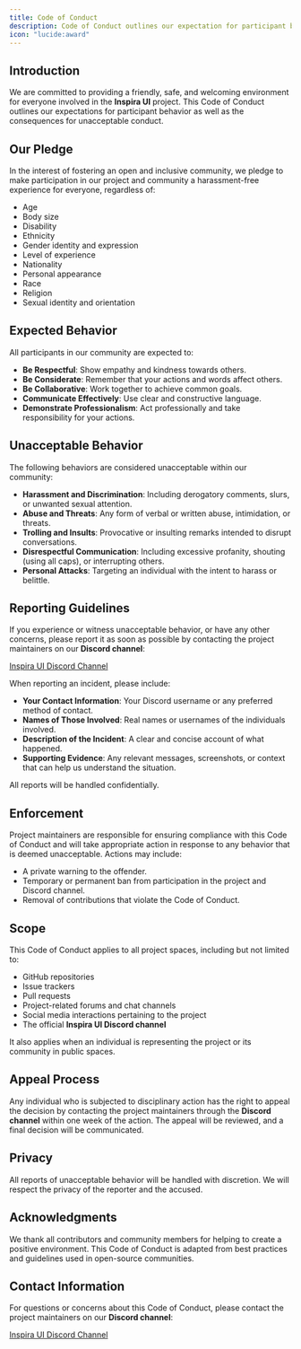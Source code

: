 ```yaml
---
title: Code of Conduct
description: Code of Conduct outlines our expectation for participant behavior as well as consequences for unacceptable conduct.
icon: "lucide:award"
---
```


## Introduction

We are committed to providing a friendly, safe, and welcoming environment for everyone involved in the **Inspira UI** project. This Code of Conduct outlines our expectations for participant behavior as well as the consequences for unacceptable conduct.

## Our Pledge

In the interest of fostering an open and inclusive community, we pledge to make participation in our project and community a harassment-free experience for everyone, regardless of:

- Age
- Body size
- Disability
- Ethnicity
- Gender identity and expression
- Level of experience
- Nationality
- Personal appearance
- Race
- Religion
- Sexual identity and orientation

## Expected Behavior

All participants in our community are expected to:

- **Be Respectful**: Show empathy and kindness towards others.
- **Be Considerate**: Remember that your actions and words affect others.
- **Be Collaborative**: Work together to achieve common goals.
- **Communicate Effectively**: Use clear and constructive language.
- **Demonstrate Professionalism**: Act professionally and take responsibility for your actions.

## Unacceptable Behavior

The following behaviors are considered unacceptable within our community:

- **Harassment and Discrimination**: Including derogatory comments, slurs, or unwanted sexual attention.
- **Abuse and Threats**: Any form of verbal or written abuse, intimidation, or threats.
- **Trolling and Insults**: Provocative or insulting remarks intended to disrupt conversations.
- **Disrespectful Communication**: Including excessive profanity, shouting (using all caps), or interrupting others.
- **Personal Attacks**: Targeting an individual with the intent to harass or belittle.

## Reporting Guidelines

If you experience or witness unacceptable behavior, or have any other concerns, please report it as soon as possible by contacting the project maintainers on our **Discord channel**:

[Inspira UI Discord Channel](https://discord.gg/Xbh5DwJRc9)

When reporting an incident, please include:

- **Your Contact Information**: Your Discord username or any preferred method of contact.
- **Names of Those Involved**: Real names or usernames of the individuals involved.
- **Description of the Incident**: A clear and concise account of what happened.
- **Supporting Evidence**: Any relevant messages, screenshots, or context that can help us understand the situation.

All reports will be handled confidentially.

## Enforcement

Project maintainers are responsible for ensuring compliance with this Code of Conduct and will take appropriate action in response to any behavior that is deemed unacceptable. Actions may include:

- A private warning to the offender.
- Temporary or permanent ban from participation in the project and Discord channel.
- Removal of contributions that violate the Code of Conduct.

## Scope

This Code of Conduct applies to all project spaces, including but not limited to:

- GitHub repositories
- Issue trackers
- Pull requests
- Project-related forums and chat channels
- Social media interactions pertaining to the project
- The official **Inspira UI Discord channel**

It also applies when an individual is representing the project or its community in public spaces.

## Appeal Process

Any individual who is subjected to disciplinary action has the right to appeal the decision by contacting the project maintainers through the **Discord channel** within one week of the action. The appeal will be reviewed, and a final decision will be communicated.

## Privacy

All reports of unacceptable behavior will be handled with discretion. We will respect the privacy of the reporter and the accused.

## Acknowledgments

We thank all contributors and community members for helping to create a positive environment. This Code of Conduct is adapted from best practices and guidelines used in open-source communities.

## Contact Information

For questions or concerns about this Code of Conduct, please contact the project maintainers on our **Discord channel**:

[Inspira UI Discord Channel](https://discord.gg/Xbh5DwJRc9)
